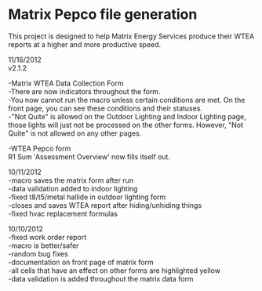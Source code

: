 Matrix Pepco file generation
=============

This project is designed to help Matrix Energy Services produce their WTEA reports at a higher and more productive speed.  

11/16/2012  
v2.1.2  

-Matrix WTEA Data Collection Form  
-There are now indicators throughout the form.   
-You now cannot run the macro unless certain conditions are met. On the front page, you can see these conditions and their statuses.   
-"Not Quite" is allowed on the Outdoor Lighting and Indoor Lighting page, those lights will just not be processed on the other forms. However, "Not Quite" is not allowed on any other pages.  

-WTEA Pepco form  
	R1 Sum 'Assessment Overview' now fills itself out.  

10/11/2012  
-macro saves the matrix form after run  
-data validation added to indoor lighting  
-fixed t8/t5/metal hallide in outdoor lighting form  
-closes and saves WTEA report after hiding/unhiding things  
-fixed hvac replacement formulas  
  
10/10/2012  
-fixed work order report  
-macro is better/safer  
-random bug fixes  
-documentation on front page of matrix form  
-all cells that have an effect on other forms are highlighted yellow  
-data validation is added throughout the matrix data form  